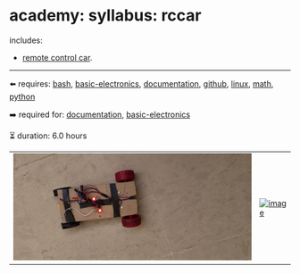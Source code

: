 # academy: syllabus: rccar

includes:
- [remote control car](https://github.com/kamangir/bluer-ugv/tree/main/bluer_ugv/docs/ravin).

---

⬅️ requires: [bash](./bash.md), [basic-electronics](./basic-electronics.md), [documentation](./documentation.md), [github](./github.md), [linux](./linux.md), [math](./math.md), [python](./python.md)

➡️ required for: [documentation](./documentation.md), [basic-electronics](./basic-electronics.md)

⏳ duration: 6.0 hours

|   |   |
| --- | --- |
| [![image](https://github.com/kamangir/assets2/raw/main/ravin/20250723_095155~2_1.gif?raw=true)](https://github.com/kamangir/bluer-ugv/blob/main/bluer_ugv/docs/ravin/ravin3) | [![image](https://github.com/kamangir/assets2/raw/main/ravin4/20251014_164022.jpg?raw=true)](https://github.com/kamangir/bluer-ugv/blob/main/bluer_ugv/docs/ravin/ravin4) |
